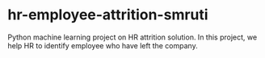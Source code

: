 # hr-employee-attrition-smruti
Python machine learning project on HR attrition solution. In this project, we help HR to identify employee who have left the company.
